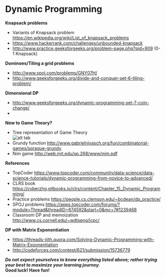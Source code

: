 # Dynamic Programming
**Knapsack problems**
 - Variants of Knapsack problem https://en.wikipedia.org/wiki/List_of_knapsack_problems
 - https://www.hackerrank.com/challenges/unbounded-knapsack
 - http://www.practice.geeksforgeeks.org/problem-page.php?pid=909 (0-1 Knapsack)

**Dominoes/Tiling a grid problems**
 - http://www.spoj.com/problems/GNY07H/
 - http://www.geeksforgeeks.org/divide-and-conquer-set-6-tiling-problem/

**Dimensional DP**
 - http://www.geeksforgeeks.org/dynamic-programming-set-7-coin-change/
 - 

**New to Game Theory?**
 - Tree representation of Game Theory   
 ![alt tab](http://www.quickmba.com/images/econ/micro/gametheory/extensiveform.gif)
 - Grundy function http://www.gabrielnivasch.org/fun/combinatorial-games/sprague-grundy
 - Nim game http://web.mit.edu/sp.268/www/nim.pdf

**References**  
 - TopCoder https://www.topcoder.com/community/data-science/data-science-tutorials/dynamic-programming-from-novice-to-advanced/  
 - CLRS book https://cyberzhg.gitbooks.io/clrs/content/Chapter_15_Dynamic_Programming/
 - Practice problems https://people.cs.clemson.edu/~bcdean/dp_practice/
 - SPOJ problems https://apps.topcoder.com/forums/?module=Thread&threadID=674592&start=0&mc=7#1239468
 - Classroom DP and memoization http://www.cs.cornell.edu/~wdtseng/icpc/
 
 **DP with Matrix Exponentiation**
 - https://threads-iiith.quora.com/Solving-Dynamic-Programming-with-Matrix-Exponentiation
 - http://codeforces.com/contest/621/submission/15736779
 
***Do not expect yourselves to know everything listed above; rather trying your best to maximize your learning journey.***  
**Good luck! Have fun!**
